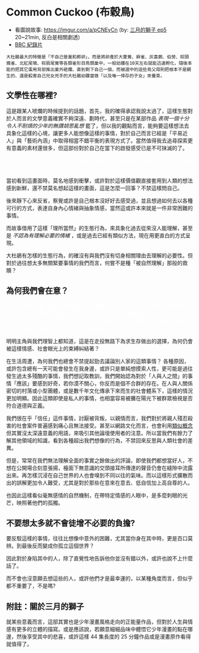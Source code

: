 # Common Cuckoo (布穀鳥)

* 看圖說故事: https://imgur.com/a/pCNEyCn (by: [三月的獅子 ep5](https://ani.gamer.com.tw/animeVideo.php?sn=6483) 20~21min, 反白是相關劇透)
* [BBC 紀錄片](https://www.youtube.com/watch?v=SO1WccH2_YM)

```
大杜鵑最大的特徵是「不自己營巢和孵卵」，而是將卵產於大葦鶯、麻雀、灰喜鵲、伯勞、棕頭鴉雀、北紅尾鴝、棕扇尾鶯等各類雀形目鳥類巢中，一般幼雛在10天左右就能迅速孵化，隨後本能的把其它蛋用背部推出巢外砸爛、直到剩下自己一個，而被選中的這些鳥父母則把根本不是親生的、還是殺害自己兒女兇手的大杜鵑幼雛當做「以及唯一倖存的子女」來養育。
```

## 文學性在哪裡?

這是跟某人唬爛的時候提到的話題，首先，我的確得承認我說太過了，這樣生態對於人而言的文學意義確實不夠深遠、劃時代，甚至只是在某部作品 *表現一個十分令人不耐煩的少年的無謂胡思亂想* 罷了，但以我的觀點而言，能夠要這樣想法去具象化這樣的心境，讓更多人能想像這樣的事情，對於自己而言已經是「平易近人」與「藝術內涵」中取得相當不錯平衡的表現方式了。當然值得我去追尋探索更有意義的素材還很多，但這部份對於自己在當下的啟發感受已是不可抹滅的了。

<font color="white">而在三月的獅子裡，則是反映出養子對於自己造成收養家庭內部的爭執感到內疚自責。</font>

當初看到這畫面時，莫名地感到衝擊，或許對於這樣價值觀直接套用到人類的想法感到新鮮，還不禁莫名想起這樣的畫面，這是怎麼一回事？不禁這樣問自己。

後來靜下心來反省，察覺或許是自己根本沒好好去感受過，並且想過如何去以各種可行的方式，表達自身內心情緒與抽象情感，當然這或許本來就是一件非常困難的事情。

而故事借用了這樣「理所當然」的生態行為，來具象化過去從來沒人能理解，甚至是 *不認為有理解必要的情緒* ，或是過去已經有類似方法，現在用更直白的方式呈現。

大杜鵑有怎樣的生態行為，的確沒有與我們沒有切身相關理由去理解的必要性。但對於過往想太多無關緊要事情的我們而言，何嘗不是種「被自然理解」那般的救贖？


## 為何我們會在意？

<font color="white">在三月的獅子裡，因為養子出類拔翠的棋藝，加上養父大多心思都放在將棋棋士這個職業上，使得 *終究無法被得到認可* 的親生子女紛紛自暴自棄。</font>
<br><font color="white">在偶然的耳語中，養子聽到了關於別人評論養父「終究培養出來的不是自己親生子女的」這樣的感嘆。而關於寄人籬下這件事，</font>

明明主角與我們理智上都知道，這是在走投無路下為求生存做出的選擇，為何仍會被這樣情感、社會眼光上的束縛糾結著？

在生活周遭，為何我們也總會不禁提起勁去議論別人家的這類事情？ 各種原因，或許包含總有一天可能會發生在我身邊，或許只是單純想摸索人性，更可能是過往發生過太多殘酷的事情，我們想記取教訓，我們開始認為對於「人與人之間」的事情「應該」要感到好奇，若你漠不關心，你反而是個不合群的存在。在人與人關係密切的村落或小型團體，或是數千年文化傳承下來而生的社會體系下，這樣的情況更加明顯。因此這類即使是私人的事情，也相當容易被攤在陽光下被群眾檢視是否符合道德與正義。

我們很在乎「信任」這件事情，討厭被背叛，以親情而言，我們對於將親人殘忍殺害的社會案件普遍感到痛心且無法接受。甚至以網路文化而言，也會利用[類似概念](https://pttpedia.fandom.com/zh/wiki/Yayakaka)但其實沒太深遠意義的用語，來吸引其他論壇使用者的注意。所以當我們有餘力了解其他領域的知識，看到各種超出我們想像的行為，不禁回來反思與人類社會的差異。

但是，常常在我們無法理解全面的事實之餘做出的評論，即使我們都想當好人，不想在公開場合刻意張揚，檯面下無意識的交頭接耳所傳達的聲音仍會在縫隙中流露出來。再怎樣沉浸在自己世界的人也會嗅到不同以往的氣味。而以這樣形式擴散而出的誤解更加令人難受，尤其是對於那些在意來在意去、低自信加上高自尊的人。

也因此這樣看似毫無感情的自然機制，在帶特定情感的人眼中，是多麼刺眼的光芒，映照著他們的孤獨。


## 不要想太多就不會徒增不必要的負擔?

要反駁這樣的事情，往往比想像中意外的困難，尤其當你身在其中時，更是百口莫辨。到最後反而變成你孤立這個世界？

因此對於身陷其中的人，除了直覺性地告訴他你並沒有錯以外，或許也說不上什麼話了。

而不會也沒意願去想這些的人，或許他們才是最幸運的，以某種角度而言，但似乎都不重要了，不是嗎?


## 附註：關於三月的獅子

就某些意義而言，這部其實也是少年漫畫風格走向的正能量作品，但對於人生與情感有更多的立體的描寫。或是應該說，若願意細細品味中體悟它少年漫畫的點在哪邊，然後享受其中的悲喜，或許這樣 44 集長度的 25 分鐘作品或是漫畫原作看得就值得了。
